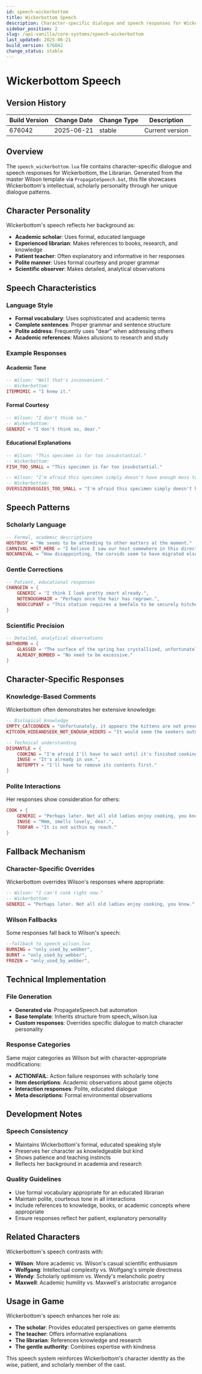 ```yaml
---
id: speech-wickerbottom
title: Wickerbottom Speech
description: Character-specific dialogue and speech responses for Wickerbottom, the Librarian
sidebar_position: 2
slug: /api-vanilla/core-systems/speech-wickerbottom
last_updated: 2025-06-21
build_version: 676042
change_status: stable
---
```


# Wickerbottom Speech

## Version History
| Build Version | Change Date | Change Type | Description |
|---|----|----|----|
| 676042 | 2025-06-21 | stable | Current version |

## Overview

The `speech_wickerbottom.lua` file contains character-specific dialogue and speech responses for Wickerbottom, the Librarian. Generated from the master Wilson template via `PropagateSpeech.bat`, this file showcases Wickerbottom's intellectual, scholarly personality through her unique dialogue patterns.

## Character Personality

Wickerbottom's speech reflects her background as:
- **Academic scholar**: Uses formal, educated language
- **Experienced librarian**: Makes references to books, research, and knowledge
- **Patient teacher**: Often explanatory and informative in her responses
- **Polite manner**: Uses formal courtesy and proper grammar
- **Scientific observer**: Makes detailed, analytical observations

## Speech Characteristics

### Language Style
- **Formal vocabulary**: Uses sophisticated and academic terms
- **Complete sentences**: Proper grammar and sentence structure
- **Polite address**: Frequently uses "dear" when addressing others
- **Academic references**: Makes allusions to research and study

### Example Responses

#### Academic Tone
```lua
-- Wilson: "Well that's inconvenient."
-- Wickerbottom:
ITEMMIMIC = "I knew it."
```

#### Formal Courtesy
```lua
-- Wilson: "I don't think so."
-- Wickerbottom:
GENERIC = "I don't think so, dear."
```

#### Educational Explanations
```lua
-- Wilson: "This specimen is far too insubstantial."
-- Wickerbottom:
FISH_TOO_SMALL = "This specimen is far too insubstantial."

-- Wilson: "I'm afraid this specimen simply doesn't have enough mass to compete."
-- Wickerbottom:
OVERSIZEDVEGGIES_TOO_SMALL = "I'm afraid this specimen simply doesn't have enough mass to compete."
```

## Speech Patterns

### Scholarly Language
```lua
-- Formal, academic descriptions
HOSTBUSY = "He seems to be attending to other matters at the moment."
CARNIVAL_HOST_HERE = "I believe I saw our host somewhere in this direction."
NOCARNIVAL = "How disappointing, the corvids seem to have migrated elsewhere."
```

### Gentle Corrections
```lua
-- Patient, educational responses
CHANGEIN = {
    GENERIC = "I think I look pretty smart already.",
    NOTENOUGHHAIR = "Perhaps once the hair has regrown.",
    NOOCCUPANT = "This station requires a beefalo to be securely hitched before I can proceed any further."
}
```

### Scientific Precision
```lua
-- Detailed, analytical observations
BATHBOMB = {
    GLASSED = "The surface of the spring has crystallized, unfortunately.",
    ALREADY_BOMBED = "No need to be excessive."
}
```

## Character-Specific Responses

### Knowledge-Based Comments
Wickerbottom often demonstrates her extensive knowledge:
```lua
-- Biological knowledge
EMPTY_CATCOONDEN = "Unfortunately, it appears the kittens are not present."
KITCOON_HIDEANDSEEK_NOT_ENOUGH_HIDERS = "It would seem the seekers outnumber the kittens."

-- Technical understanding
DISMANTLE = {
    COOKING = "I'm afraid I'll have to wait until it's finished cooking.",
    INUSE = "It's already in use.",
    NOTEMPTY = "I'll have to remove its contents first."
}
```

### Polite Interactions
Her responses show consideration for others:
```lua
COOK = {
    GENERIC = "Perhaps later. Not all old ladies enjoy cooking, you know.",
    INUSE = "Mmm, smells lovely, dear.",
    TOOFAR = "It is not within my reach."
}
```

## Fallback Mechanism

### Character-Specific Overrides
Wickerbottom overrides Wilson's responses where appropriate:
```lua
-- Wilson: "I can't cook right now."
-- Wickerbottom: 
GENERIC = "Perhaps later. Not all old ladies enjoy cooking, you know."
```

### Wilson Fallbacks
Some responses fall back to Wilson's speech:
```lua
--fallback to speech_wilson.lua
BURNING = "only_used_by_webber",
BURNT = "only_used_by_webber",
FROZEN = "only_used_by_webber",
```

## Technical Implementation

### File Generation
- **Generated via**: PropagateSpeech.bat automation
- **Base template**: Inherits structure from speech_wilson.lua
- **Custom responses**: Overrides specific dialogue to match character personality

### Response Categories
Same major categories as Wilson but with character-appropriate modifications:
- **ACTIONFAIL**: Action failure responses with scholarly tone
- **Item descriptions**: Academic observations about game objects
- **Interaction responses**: Polite, educated dialogue
- **Meta descriptions**: Formal environmental observations

## Development Notes

### Speech Consistency
- Maintains Wickerbottom's formal, educated speaking style
- Preserves her character as knowledgeable but kind
- Shows patience and teaching instincts
- Reflects her background in academia and research

### Quality Guidelines
- Use formal vocabulary appropriate for an educated librarian
- Maintain polite, courteous tone in all interactions
- Include references to knowledge, books, or academic concepts where appropriate
- Ensure responses reflect her patient, explanatory personality

## Related Characters

Wickerbottom's speech contrasts with:
- **Wilson**: More academic vs. Wilson's casual scientific enthusiasm
- **Wolfgang**: Intellectual complexity vs. Wolfgang's simple directness  
- **Wendy**: Scholarly optimism vs. Wendy's melancholic poetry
- **Maxwell**: Academic humility vs. Maxwell's aristocratic arrogance

## Usage in Game

Wickerbottom's speech enhances her role as:
- **The scholar**: Provides educated perspectives on game elements
- **The teacher**: Offers informative explanations
- **The librarian**: References knowledge and research
- **The gentle authority**: Combines expertise with kindness

This speech system reinforces Wickerbottom's character identity as the wise, patient, and scholarly member of the cast.
